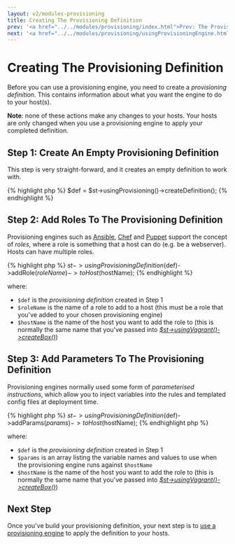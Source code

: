 ```yaml
---
layout: v2/modules-provisioning
title: Creating The Provisioning Definition
prev: '<a href="../../modules/provisioning/index.html">Prev: The Provisioning Module</a>'
next: '<a href="../../modules/provisioning/usingProvisioningEngine.html">Next: usingProvisioningEngine()</a>'
---
```


# Creating The Provisioning Definition

Before you can use a provisioning engine, you need to create a _provisioning definition_.  This contains information about what you want the engine to do to your host(s).

__Note__: none of these actions make any changes to your hosts.  Your hosts are only changed when you use a provisioning engine to apply your completed definition.

## Step 1: Create An Empty Provisioning Definition

This step is very straight-forward, and it creates an empty definition to work with.

{% highlight php %}
$def = $st->usingProvisioning()->createDefinition();
{% endhighlight %}

## Step 2: Add Roles To The Provisioning Definition

Provisioning engines such as [Ansible](http://ansible.cc/), [Chef](http://www.opscode.com/chef/) and [Puppet](https://puppetlabs.com/) support the concept of _roles_, where a role is something that a host can do (e.g. be a webserver).  Hosts can have multiple roles.

{% highlight php %}
$st->usingProvisioningDefinition($def)->addRole($roleName)->toHost($hostName);
{% endhighlight %}

where:

* `$def` is the _provisioning definition_ created in Step 1
* `$roleName` is the name of a role to add to a host (this must be a role that you've added to your chosen provisioning engine)
* `$hostName` is the name of the host you want to add the role to (this is normally the same name that you've passed into _[$st->usingVagrant()->createBox()](../vagrant/usingVagrant.html#createbox)_)

## Step 3: Add Parameters To The Provisioning Definition

Provisioning engines normally used some form of _parameterised instructions_, which allow you to inject variables into the rules and templated config files at deployment time.

{% highlight php %}
$st->usingProvisioningDefinition($def)->addParams($params)->toHost($hostName);
{% endhighlight php %}

where:

* `$def` is the _provisioning definition_ created in Step 1
* `$params` is an array listing the variable names and values to use when the provisioning engine runs against `$hostName`
* `$hostName` is the name of the host you want to add the role to (this is normally the same name that you've passed into _[$st->usingVagrant()->createBox()](../vagrant/usingVagrant.html#createbox)_)

## Next Step

Once you've build your provisioning definition, your next step is to [use a provisioning engine](useProvisioningEngine.html) to apply the definition to your hosts.